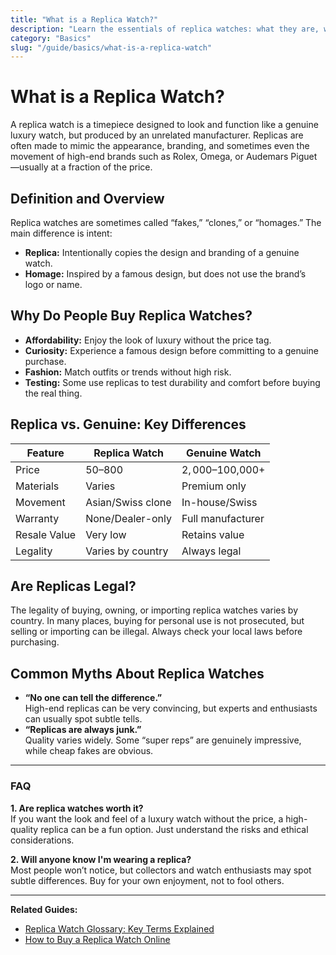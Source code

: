 ```yaml
---
title: "What is a Replica Watch?"
description: "Learn the essentials of replica watches: what they are, why people buy them, and how they differ from genuine timepieces."
category: "Basics"
slug: "/guide/basics/what-is-a-replica-watch"
---
```


# What is a Replica Watch?

A replica watch is a timepiece designed to look and function like a genuine luxury watch, but produced by an unrelated manufacturer. Replicas are often made to mimic the appearance, branding, and sometimes even the movement of high-end brands such as Rolex, Omega, or Audemars Piguet—usually at a fraction of the price.

## Definition and Overview

Replica watches are sometimes called “fakes,” “clones,” or “homages.” The main difference is intent:  
- **Replica:** Intentionally copies the design and branding of a genuine watch.  
- **Homage:** Inspired by a famous design, but does not use the brand’s logo or name.

## Why Do People Buy Replica Watches?

- **Affordability:** Enjoy the look of luxury without the price tag.
- **Curiosity:** Experience a famous design before committing to a genuine purchase.
- **Fashion:** Match outfits or trends without high risk.
- **Testing:** Some use replicas to test durability and comfort before buying the real thing.

## Replica vs. Genuine: Key Differences

| Feature       | Replica Watch     | Genuine Watch    |
|---------------|------------------|-----------------|
| Price         | $50–$800         | $2,000–$100,000+|
| Materials     | Varies           | Premium only    |
| Movement      | Asian/Swiss clone| In-house/Swiss  |
| Warranty      | None/Dealer-only | Full manufacturer|
| Resale Value  | Very low         | Retains value   |
| Legality      | Varies by country| Always legal    |

## Are Replicas Legal?

The legality of buying, owning, or importing replica watches varies by country. In many places, buying for personal use is not prosecuted, but selling or importing can be illegal. Always check your local laws before purchasing.

## Common Myths About Replica Watches

- **“No one can tell the difference.”**  
  High-end replicas can be very convincing, but experts and enthusiasts can usually spot subtle tells.
- **“Replicas are always junk.”**  
  Quality varies widely. Some “super reps” are genuinely impressive, while cheap fakes are obvious.

---

### FAQ

**1. Are replica watches worth it?**  
If you want the look and feel of a luxury watch without the price, a high-quality replica can be a fun option. Just understand the risks and ethical considerations.

**2. Will anyone know I'm wearing a replica?**  
Most people won’t notice, but collectors and watch enthusiasts may spot subtle differences. Buy for your own enjoyment, not to fool others.

---

**Related Guides:**  
- [Replica Watch Glossary: Key Terms Explained](/guide/basics/replica-watch-glossary)  
- [How to Buy a Replica Watch Online](/guide/buying/how-to-buy-replica-watch)